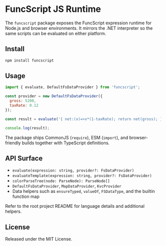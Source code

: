 # FuncScript JS Runtime

The `funcscript` package exposes the FuncScript expression runtime for Node.js and browser environments. It mirrors the .NET interpreter so the same scripts can be evaluated on either platform.

## Install
```bash
npm install funcscript
```

## Usage
```javascript
import { evaluate, DefaultFsDataProvider } from 'funcscript';

const provider = new DefaultFsDataProvider({
  gross: 5200,
  taxRate: 0.12
});

const result = evaluate('{ net:(x)=>x*(1-taxRate); return net(gross); }', provider);

console.log(result);
```

The package ships CommonJS (`require`), ESM (`import`), and browser-friendly builds together with TypeScript definitions.

## API Surface
- `evaluate(expression: string, provider?: FsDataProvider)`
- `evaluateTemplate(expression: string, provider?: FsDataProvider)`
- `colorParseTree(node: ParseNode): ParseNode[]`
- `DefaultFsDataProvider`, `MapDataProvider`, `KvcProvider`
- Data helpers such as `ensureTyped`, `valueOf`, `FSDataType`, and the builtin function map

Refer to the root project README for language details and additional helpers.

## License
Released under the MIT License.
